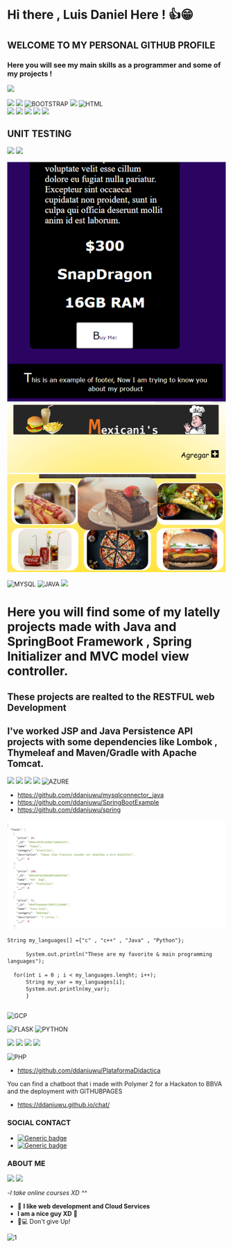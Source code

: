 # Hi there  , Luis Daniel Here  ! 👍😁
## WELCOME TO MY PERSONAL GITHUB PROFILE 
### Here you will see my main skills as a programmer and some of my projects !
![](https://media3.giphy.com/media/DBW3BniaWrFo4/giphy.gif)

![](https://img.shields.io/badge/Visual_Studio-5C2D91?style=for-the-badge&logo=visual%20studio&logoColor=white)
![](https://img.shields.io/badge/CSS-239120?&style=for-the-badge&logo=css3&logoColor=white)
![BOOTSTRAP](https://img.shields.io/badge/Bootstrap-563D7C?style=for-the-badge&logo=bootstrap&logoColor=white)
![](https://img.shields.io/badge/JavaScript-F7DF1E?style=for-the-badge&logo=javascript&logoColor=black)
![HTML](https://img.shields.io/badge/HTML-239120?style=for-the-badge&logo=html5&logoColor=white)    
![](https://img.shields.io/badge/Vue.js-35495E?style=for-the-badge&logo=vue.js&logoColor=4FC08D)
![](https://img.shields.io/badge/Node.js-43853D?style=for-the-badge&logo=node.js&logoColor=white)
![](https://img.shields.io/badge/React-20232A?style=for-the-badge&logo=react&logoColor=61DAFB)
![](https://img.shields.io/badge/json-5E5C5C?style=for-the-badge&logo=json&logoColor=white)
![](https://img.shields.io/badge/Pug-E3C29B?style=for-the-badge&logo=pug&logoColor=black)

## UNIT TESTING
![](https://img.shields.io/badge/chai-A30701?style=for-the-badge&logo=chai&logoColor=white)
![](https://img.shields.io/badge/Mocha-8D6748?style=for-the-badge&logo=Mocha&logoColor=white)

![](https://github.com/ddaniuwu/WC-LitElem-Polymer/blob/58120d13926319ae97eb087666bfff95b4a902cc/images/Screen2.PNG)
![](https://github.com/ddaniuwu/restaurant-api/blob/b591fd3d3e91eddbb32fe9e4a7178d44ffb7928a/public/img2/HeaderScreeen.PNG)
![](https://github.com/ddaniuwu/restaurant-api/blob/b591fd3d3e91eddbb32fe9e4a7178d44ffb7928a/public/img2/Seepostfood.PNG)

![MYSQL](https://img.shields.io/badge/MySQL-00000F?style=for-the-badge&logo=mysql&logoColor=white)
![JAVA](https://img.shields.io/badge/Java-ED8B00?style=for-the-badge&logo=java&logoColor=white)
![](https://img.shields.io/badge/MongoDB-4EA94B?style=for-the-badge&logo=mongodb&logoColor=white)

# Here you will find some of my latelly projects made with Java and SpringBoot Framework , Spring Initializer and MVC model view controller.
## These projects are realted to the RESTFUL web Development 
## I've worked JSP and Java Persistence API projects with some dependencies like Lombok , Thymeleaf and Maven/Gradle with Apache Tomcat.

![](https://img.shields.io/badge/Spring-6DB33F?style=for-the-badge&logo=spring&logoColor=white)
![](https://img.shields.io/badge/Spring_Boot-F2F4F9?style=for-the-badge&logo=spring-boot)
![](https://img.shields.io/badge/Eclipse-2C2255?style=for-the-badge&logo=eclipse&logoColor=white)
![](https://img.shields.io/badge/json-5E5C5C?style=for-the-badge&logo=json&logoColor=white)
![AZURE](https://img.shields.io/badge/Microsoft_Azure-0089D6?style=for-the-badge&logo=microsoft-azure&logoColor=white)

- https://github.com/ddaniuwu/mysqlconnector_java
- https://github.com/ddaniuwu/SpringBootExample
- https://github.com/ddaniuwu/spring

![](https://github.com/ddaniuwu/restaurant-api/blob/b591fd3d3e91eddbb32fe9e4a7178d44ffb7928a/public/img2/JSON-Example.PNG)

````
String my_languages[] ={"c" , "c++" , "Java" , "Python"};

      System.out.println("These are my favorite & main programming languages");

  for(int i = 0 ; i < my_languages.lenght; i++);
      String my_var = my_languages[i];
      System.out.println(my_var);
      }
      
`````
![GCP](https://img.shields.io/badge/Google_Cloud-4285F4?style=for-the-badge&logo=google-cloud&logoColor=white)

![FLASK](https://img.shields.io/badge/Flask-000000?style=for-the-badge&logo=flask&logoColor=white)
![PYTHON](https://img.shields.io/badge/Python-14354C?style=for-the-badge&logo=python&logoColor=white)

![](https://github.com/ddaniuwu/ServicePlatform/blob/d1f236d9217cece9638ef0a972876a9ca7a4a79b/Platform/Screen4.PNG)
![](https://github.com/ddaniuwu/ServicePlatform/blob/d1f236d9217cece9638ef0a972876a9ca7a4a79b/Platform/Screen5.PNG)
![](https://github.com/ddaniuwu/ServicePlatform/blob/d1f236d9217cece9638ef0a972876a9ca7a4a79b/Platform/Screen6.PNG)
![](https://github.com/ddaniuwu/ServicePlatform/blob/d1f236d9217cece9638ef0a972876a9ca7a4a79b/Platform/Screen7.PNG)

![PHP](https://img.shields.io/badge/PHP-777BB4?style=for-the-badge&logo=php&logoColor=white)
- https://github.com/ddaniuwu/PlataformaDidactica
  
You can find a chatboot that i made with Polymer 2 for a Hackaton to BBVA and the deployment with GITHUBPAGES
- https://ddaniuwu.github.io/chat/

### SOCIAL CONTACT 
- [![Generic badge](https://img.shields.io/badge/Twitter-@DaniDaniel1245-Blue.svg)](https://twitter.com/DaniDaniel1245)
- [![Generic badge](https://img.shields.io/badge/LinkedIn-Blue.svg)](https://www.linkedin.com/in/luis-daniel-hern%C3%A1ndez-guevara-2b78ab206/)

 ### ABOUT ME 
![](https://img.shields.io/badge/Xbox-107C10?style=for-the-badge&logo=xbox&logoColor=white)
![](https://img.shields.io/badge/PlayStation-003791?style=for-the-badge&logo=playstation&logoColor=white)

-*I take online courses XD ^^*
- 🔭 **I like web development and Cloud Services**
- **I am a nice guy XD** 💭 
- 📕💻 Don't give Up!

![1](https://github-readme-stats.vercel.app/api/top-langs/?username=ddaniuwu&theme=blue-green)

